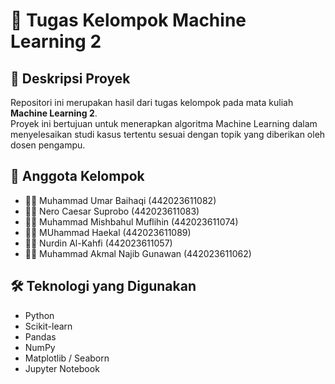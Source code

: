 # 📘 Tugas Kelompok Machine Learning 2

## 📌 Deskripsi Proyek

Repositori ini merupakan hasil dari tugas kelompok pada mata kuliah **Machine Learning 2**.  
Proyek ini bertujuan untuk menerapkan algoritma Machine Learning dalam menyelesaikan studi kasus tertentu sesuai dengan topik yang diberikan oleh dosen pengampu.

## 👥 Anggota Kelompok

- 🧑‍🎓 Muhammad Umar Baihaqi (442023611082)
- 🧑‍🎓 Nero Caesar Suprobo (442023611083)
- 🧑‍🎓 Muhammad Mishbahul Muflihin (442023611074)
- 🧑‍🎓 MUhammad Haekal (442023611089)
- 🧑‍🎓 Nurdin Al-Kahfi (442023611057)
- 🧑‍🎓 Muhammad Akmal Najib Gunawan (442023611062)

## 🛠️ Teknologi yang Digunakan

- Python
- Scikit-learn
- Pandas
- NumPy
- Matplotlib / Seaborn
- Jupyter Notebook
